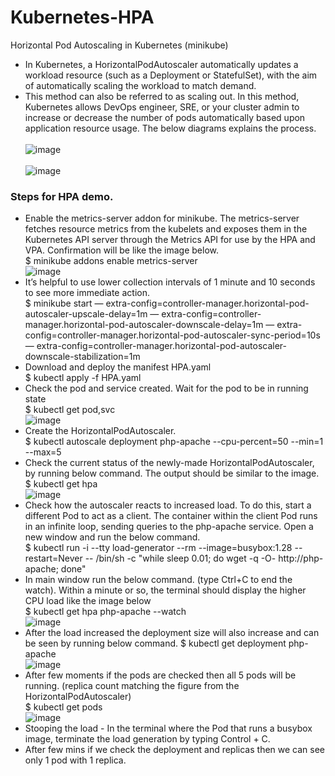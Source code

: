 # Kubernetes-HPA
Horizontal Pod Autoscaling in Kubernetes (minikube) <br/>
* In Kubernetes, a HorizontalPodAutoscaler automatically updates a workload resource (such as a Deployment or StatefulSet), with the aim of automatically scaling the workload to match demand.<br/>
* This method can also be referred to as scaling out. In this method, Kubernetes allows DevOps engineer, SRE, or your cluster admin to increase or decrease the number of pods automatically based upon application resource usage. The below diagrams explains the process.<br/><br/>
![image](https://user-images.githubusercontent.com/92582005/204075069-1855a129-bf24-4bb8-8b99-5d0b4b6b06c3.png) <br/><br/>
![image](https://user-images.githubusercontent.com/92582005/204074904-19404232-0f72-4c9a-a9bf-4e291ff56670.png) <br/>
### Steps for HPA demo. <br/>
* Enable the metrics-server addon for minikube. The metrics-server fetches resource metrics from the kubelets and exposes them in the Kubernetes API server through the Metrics API for use by the HPA and VPA. Confirmation will be like the image below.<br/>
  $ minikube addons enable metrics-server <br/>
  ![image](https://user-images.githubusercontent.com/92582005/204088470-c04815e8-b5b9-48b1-ba8d-f7d70258f3e4.png) <br/>
* It’s helpful to use lower collection intervals of 1 minute and 10 seconds to see more immediate action.<br/>
  $ minikube start — extra-config=controller-manager.horizontal-pod-autoscaler-upscale-delay=1m — extra-config=controller-manager.horizontal-pod-autoscaler-downscale-delay=1m — extra-config=controller-manager.horizontal-pod-autoscaler-sync-period=10s — extra-config=controller-manager.horizontal-pod-autoscaler-downscale-stabilization=1m <br/>
* Download and deploy the manifest HPA.yaml <br/>
  $ kubectl apply -f HPA.yaml <br/>
* Check the pod and service created. Wait for the pod to be in running state <br/>
  $ kubectl get pod,svc <br/>
  ![image](https://user-images.githubusercontent.com/92582005/204087144-6d7b705c-0556-47c1-8ff0-fd07ab3fd609.png) <br/>
* Create the HorizontalPodAutoscaler. <br/>
  $ kubectl autoscale deployment php-apache --cpu-percent=50 --min=1 --max=5 <br/>
* Check the current status of the newly-made HorizontalPodAutoscaler, by running below command. The output should be similar to the image. <br/>
  $ kubectl get hpa <br/>
  ![image](https://user-images.githubusercontent.com/92582005/204087417-9d3dd80f-2fc6-460c-881c-8649ee43bc19.png) <br/>
* Check how the autoscaler reacts to increased load. To do this, start a different Pod to act as a client. The container within the client Pod runs in an infinite loop, sending queries to the php-apache service. Open a new window and run the below command. <br/>
  $ kubectl run -i --tty load-generator --rm --image=busybox:1.28 --restart=Never -- /bin/sh -c "while sleep 0.01; do wget -q -O- http://php-apache; done" <br/>
* In main window run the below command. (type Ctrl+C to end the watch). Within a minute or so, the terminal should display the higher CPU load like the image below<br/>
  $ kubectl get hpa php-apache --watch <br/>
  ![image](https://user-images.githubusercontent.com/92582005/204087674-17e8a7d3-0492-4b44-ad98-0bb65ee2b7ab.png) <br/>
* After the load increased the deployment size will also increase and can be seen by running below command.
  $ kubectl get deployment php-apache <br/>
  ![image](https://user-images.githubusercontent.com/92582005/204087790-fbc727b5-6829-4494-a369-27349ee33b20.png) <br/>
* After few moments if the pods are checked then all 5 pods will be running. (replica count matching the figure from the HorizontalPodAutoscaler) <br/>
  $ kubectl get pods <br/>
  ![image](https://user-images.githubusercontent.com/92582005/204087844-804a1d9b-d455-4462-8faa-c82a85178f67.png) <br/>
* Stooping the load - In the terminal where the Pod that runs a busybox image, terminate the load generation by typing Control + C. <br/>
* After few mins if we check the deployment and replicas then we can see only 1 pod with 1 replica.
  
